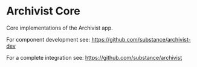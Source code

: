 # Archivist Core

Core implementations of the Archivist app.

For component development see: https://github.com/substance/archivist-dev

For a complete integration see: https://github.com/substance/archivist
